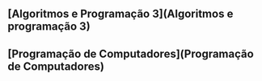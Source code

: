 ## [Algoritmos e Programação 3](Algoritmos e programação 3)

## [Programação de Computadores](Programação de Computadores)

